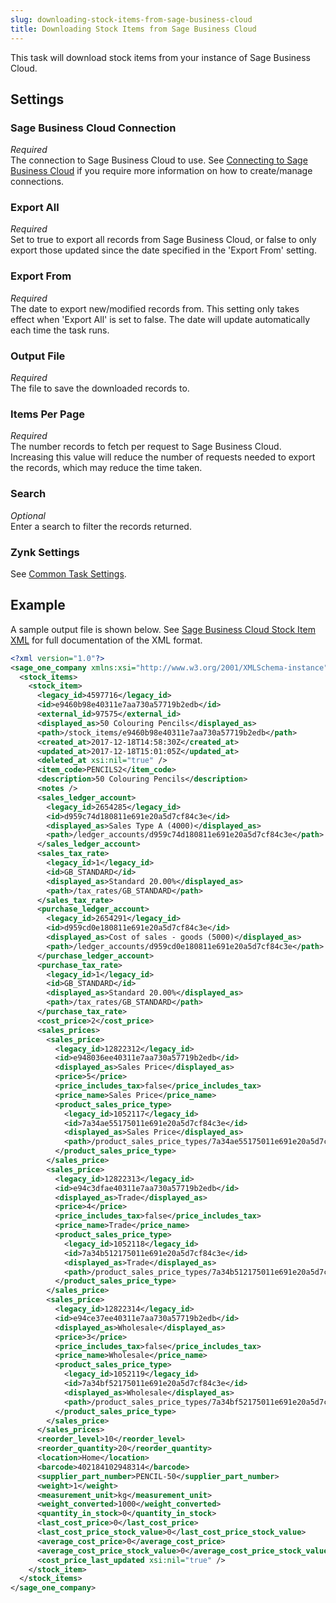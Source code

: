 ```yaml
---
slug: downloading-stock-items-from-sage-business-cloud
title: Downloading Stock Items from Sage Business Cloud
---
```

This task will download stock items from your instance of Sage Business Cloud.

## Settings
### Sage Business Cloud Connection
_Required_  
The connection to Sage Business Cloud to use. See [Connecting to Sage Business Cloud](connecting-to-sage-business-cloud) if you require more information on how to create/manage connections.

### Export All
_Required_  
Set to true to export all records from Sage Business Cloud, or false to only export those updated since the date specified in the 'Export From' setting.

### Export From
_Required_  
The date to export new/modified records from. This setting only takes effect when 'Export All' is set to false. The date will update automatically each time the task runs.

### Output File
_Required_  
The file to save the downloaded records to.

### Items Per Page
_Required_  
The number records to fetch per request to Sage Business Cloud. Increasing this value will reduce the number of requests needed to export the records, which may reduce the time taken.

### Search
_Optional_  
Enter a search to filter the records returned.

### Zynk Settings
See [Common Task Settings](common-task-settings).

## Example
A sample output file is shown below. See [Sage Business Cloud Stock Item XML](sage-one-stock-item-xml) for full documentation of the XML format.
```xml
<?xml version="1.0"?>
<sage_one_company xmlns:xsi="http://www.w3.org/2001/XMLSchema-instance" xmlns:xsd="http://www.w3.org/2001/XMLSchema">
  <stock_items>
    <stock_item>
      <legacy_id>4597716</legacy_id>
      <id>e9460b98e40311e7aa730a57719b2edb</id>
      <external_id>97575</external_id>
      <displayed_as>50 Colouring Pencils</displayed_as>
      <path>/stock_items/e9460b98e40311e7aa730a57719b2edb</path>
      <created_at>2017-12-18T14:58:30Z</created_at>
      <updated_at>2017-12-18T15:01:05Z</updated_at>
      <deleted_at xsi:nil="true" />
      <item_code>PENCILS2</item_code>
      <description>50 Colouring Pencils</description>
      <notes />
      <sales_ledger_account>
        <legacy_id>2654285</legacy_id>
        <id>d959c74d180811e691e20a5d7cf84c3e</id>
        <displayed_as>Sales Type A (4000)</displayed_as>
        <path>/ledger_accounts/d959c74d180811e691e20a5d7cf84c3e</path>
      </sales_ledger_account>
      <sales_tax_rate>
        <legacy_id>1</legacy_id>
        <id>GB_STANDARD</id>
        <displayed_as>Standard 20.00%</displayed_as>
        <path>/tax_rates/GB_STANDARD</path>
      </sales_tax_rate>
      <purchase_ledger_account>
        <legacy_id>2654291</legacy_id>
        <id>d959cd0e180811e691e20a5d7cf84c3e</id>
        <displayed_as>Cost of sales - goods (5000)</displayed_as>
        <path>/ledger_accounts/d959cd0e180811e691e20a5d7cf84c3e</path>
      </purchase_ledger_account>
      <purchase_tax_rate>
        <legacy_id>1</legacy_id>
        <id>GB_STANDARD</id>
        <displayed_as>Standard 20.00%</displayed_as>
        <path>/tax_rates/GB_STANDARD</path>
      </purchase_tax_rate>
      <cost_price>2</cost_price>
      <sales_prices>
        <sales_price>
          <legacy_id>12822312</legacy_id>
          <id>e948036ee40311e7aa730a57719b2edb</id>
          <displayed_as>Sales Price</displayed_as>
          <price>5</price>
          <price_includes_tax>false</price_includes_tax>
          <price_name>Sales Price</price_name>
          <product_sales_price_type>
            <legacy_id>1052117</legacy_id>
            <id>7a34ae55175011e691e20a5d7cf84c3e</id>
            <displayed_as>Sales Price</displayed_as>
            <path>/product_sales_price_types/7a34ae55175011e691e20a5d7cf84c3e</path>
          </product_sales_price_type>
        </sales_price>
        <sales_price>
          <legacy_id>12822313</legacy_id>
          <id>e94c3dfae40311e7aa730a57719b2edb</id>
          <displayed_as>Trade</displayed_as>
          <price>4</price>
          <price_includes_tax>false</price_includes_tax>
          <price_name>Trade</price_name>
          <product_sales_price_type>
            <legacy_id>1052118</legacy_id>
            <id>7a34b512175011e691e20a5d7cf84c3e</id>
            <displayed_as>Trade</displayed_as>
            <path>/product_sales_price_types/7a34b512175011e691e20a5d7cf84c3e</path>
          </product_sales_price_type>
        </sales_price>
        <sales_price>
          <legacy_id>12822314</legacy_id>
          <id>e94ce37ee40311e7aa730a57719b2edb</id>
          <displayed_as>Wholesale</displayed_as>
          <price>3</price>
          <price_includes_tax>false</price_includes_tax>
          <price_name>Wholesale</price_name>
          <product_sales_price_type>
            <legacy_id>1052119</legacy_id>
            <id>7a34bf52175011e691e20a5d7cf84c3e</id>
            <displayed_as>Wholesale</displayed_as>
            <path>/product_sales_price_types/7a34bf52175011e691e20a5d7cf84c3e</path>
          </product_sales_price_type>
        </sales_price>
      </sales_prices>
      <reorder_level>10</reorder_level>
      <reorder_quantity>20</reorder_quantity>
      <location>Home</location>
      <barcode>402184102948314</barcode>
      <supplier_part_number>PENCIL-50</supplier_part_number>
      <weight>1</weight>
      <measurement_unit>kg</measurement_unit>
      <weight_converted>1000</weight_converted>
      <quantity_in_stock>0</quantity_in_stock>
      <last_cost_price>0</last_cost_price>
      <last_cost_price_stock_value>0</last_cost_price_stock_value>
      <average_cost_price>0</average_cost_price>
      <average_cost_price_stock_value>0</average_cost_price_stock_value>
      <cost_price_last_updated xsi:nil="true" />
    </stock_item>
  </stock_items>
</sage_one_company>
```